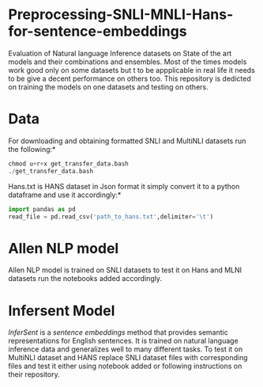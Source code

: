 # Preprocessing-SNLI-MNLI-Hans-for-sentence-embeddings
Evaluation of Natural language Inference datasets on State of the art models and their combinations and ensembles. Most of the times models work good only on some datasets but t
to be appplicable in real life it needs to be give a decent performance on others too. This repository is dedicted on training the models on one datasets and testing on others.
# Data 
For downloading and obtaining formatted SNLI and MultiNLI datasets run the following:*
```python
chmod u+r+x get_transfer_data.bash
./get_transfer_data.bash
```
Hans.txt is HANS dataset in Json format it simply convert it to a python dataframe and use it accordingly:*
```python
import pandas as pd
read_file = pd.read_csv('path_to_hans.txt',delimiter='\t')
```
# Allen NLP model
Allen NLP model is trained on SNLI datasets to test it on Hans and MLNI datasets run the notebooks added accordingly.

# Infersent Model
*InferSent* is a *sentence embeddings* method that provides semantic representations for English sentences. It is trained on natural language inference data and generalizes well to many different tasks.
 To test it on MultiNLI dataset and HANS replace SNLI dataset files with corresponding files and test it either using notebook added or following instructions on their repository.
